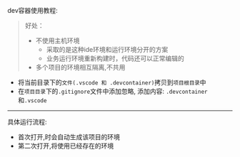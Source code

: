 dev容器使用教程:
> 好处：
> - 不使用主机环境
>   - 采取的是这种ide环境和运行环境分开的方案
>   - 业务运行环境重新构建时，代码还可以正常编辑的
> - 多个项目的环境相互隔离,不共用


- 将当前目录下的`文件(.vscode 和 .devcontainer)`拷贝到`项目根目录`中
- 在`项目目录`下的`.gitignore`文件中添加忽略, 添加内容: `.devcontainer`和`.vscode`

---

具体运行流程:
- 首次打开,时会自动生成该项目的环境
- 第二次打开,将使用已经存在的环境